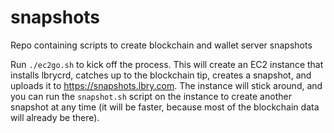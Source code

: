 # snapshots
Repo containing scripts to create blockchain and wallet server snapshots

Run `./ec2go.sh` to kick off the process. This will create an EC2 instance that installs lbrycrd, catches up to the blockchain tip, creates
a snapshot, and uploads it to https://snapshots.lbry.com. The instance will stick around, and you can run the `snapshot.sh` script on the
instance to create another snapshot at any time (it will be faster, because most of the blockchain data will already be there).
